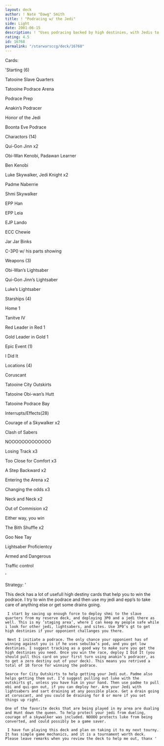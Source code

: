 ```yaml
---
layout: deck
author: ! Nate "Dawg" Smith
title: ! "Podracing w/ the Jedi"
side: Light
date: 2001-06-15
description: ! "Uses podracing backed by high destinies, with Jedis to controll the ground"
rating: 4.5
id: 16768
permalink: "/starwarsccg/deck/16768"
---
```

Cards: 

'Starting (6)

Tatooine Slave Quarters

Tatooine Podrace Arena

Podrace Prep

Anakin’s Podracer

Honor of the Jedi

Boonta Eve Podrace


Charactors (14)

Qui-Gon Jinn x2

Obi-Wan Kenobi, Padawan Learner

Ben Kenobi

Luke Skywalker, Jedi Knight x2

Padme Naberrie

Shmi Skywalker

EPP Han

EPP Leia

EJP Lando

ECC Chewie

Jar Jar Binks

C-3P0 w/ his parts showing


Weapons (3)

Obi-Wan’s Lightsaber 

Qui-Gon Jinn’s Lightsaber

Luke’s Lightsaber


Starships (4)

Home 1

Tanitve IV

Red Leader in Red 1

Gold Leader in Gold 1


Epic Event (1)

I Did It


Locations (4)

Coruscant

Tatooine City Outskirts

Tatooine Obi-wan’s Hutt

Tatooine Podrace Bay


Interrupts/Effects(28)

Courage of a Skywalker x2

Clash of Sabers

NOOOOOOOOOOOOO

Losing Track x3

Too Close for Comfort x3

A Step Backward x2

Entering the Arena x2

Changing the odds x3

Neck and Neck x2

Out of Commision x2

Either way, you win

The Bith Shuffle x2

Goo Nee Tay

Lightsaber Proficientcy

Armed and Dangerous

Traffic control


'

Strategy: '

This deck has a lot of usefull high destiny cards that help you to win the podrace. I try to win the podrace and then use my jedi and epp’s to take care of anything else or get some drains going. 

     I start by saving up enough force to deploy shmi to the slave quarters from my reserve deck, and deploying 3P0 and a jedi there as well. This is my ’staging area’, where I can keep my people safe while i look for other jedi, lightsabers, and sites. Use 3P0’s gt to get high destinies if your opponient challanges you there. 

     Next I initiate a podrace. The only chance your opponient has of winning against you is if he uses sebulba’s pod, and you get low destinies. I suggest tracking as a good way to make sure you get the high destinies you need. Once you win the race, deploy I Did It (you should pull this card on your first turn using anakin’s podracer, as to get a zero destiny out of your deck). This means you retrived a total of 10 force for winning the podrace. 

    Searce for City Outskirts to help getting your Jedi out. Padme also helps getting them out. I’d suggest pulling out luke with the outskirts gt, unless you have him in your hand. Then use padme to pull obi and qui-gon out, if you can deploy her. Arm your Jedi with lightsabers and sart draining at any possible place. Get a drain going at coruscant, and you could be draining for 8 or more if you set things up right. 

    One of the favorite decks that are being played in my area are dualing and Hunt down the queen. To help protect your jedi from dueling, courage of a skywalker was included. NOOOO protects luke from being converted, and could possibly be a game saver. 

     I have fun playing this deck and plan on taking it to my next tourny. It has simple game mechanics, and it is a tournament worth deck. Please leave remarks when you review the deck to help me out, thanx '

